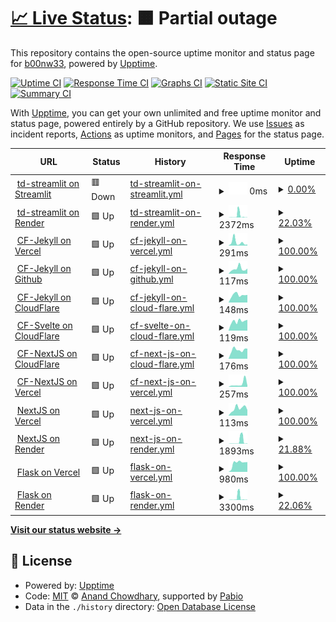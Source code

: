 # [📈 Live Status](https://demo.upptime.js.org): <!--live status--> **🟧 Partial outage**

This repository contains the open-source uptime monitor and status page for [b00nw33](https://demo.upptime.js.org), powered by [Upptime](https://github.com/upptime/upptime).

[![Uptime CI](https://github.com/b00nw33/upptime/workflows/Uptime%20CI/badge.svg)](https://github.com/b00nw33/upptime/actions?query=workflow%3A%22Uptime+CI%22)
[![Response Time CI](https://github.com/b00nw33/upptime/workflows/Response%20Time%20CI/badge.svg)](https://github.com/b00nw33/upptime/actions?query=workflow%3A%22Response+Time+CI%22)
[![Graphs CI](https://github.com/b00nw33/upptime/workflows/Graphs%20CI/badge.svg)](https://github.com/b00nw33/upptime/actions?query=workflow%3A%22Graphs+CI%22)
[![Static Site CI](https://github.com/b00nw33/upptime/workflows/Static%20Site%20CI/badge.svg)](https://github.com/b00nw33/upptime/actions?query=workflow%3A%22Static+Site+CI%22)
[![Summary CI](https://github.com/b00nw33/upptime/workflows/Summary%20CI/badge.svg)](https://github.com/b00nw33/upptime/actions?query=workflow%3A%22Summary+CI%22)

With [Upptime](https://upptime.js.org), you can get your own unlimited and free uptime monitor and status page, powered entirely by a GitHub repository. We use [Issues](https://github.com/b00nw33/upptime/issues) as incident reports, [Actions](https://github.com/b00nw33/upptime/actions) as uptime monitors, and [Pages](https://demo.upptime.js.org) for the status page.

<!--start: status pages-->
<!-- This summary is generated by Upptime (https://github.com/upptime/upptime) -->
<!-- Do not edit this manually, your changes will be overwritten -->
<!-- prettier-ignore -->
| URL | Status | History | Response Time | Uptime |
| --- | ------ | ------- | ------------- | ------ |
| <img alt="" src="https://icons.duckduckgo.com/ip3/td-str.streamlit.app.ico" height="13"> [td-streamlit on Streamlit](https://td-str.streamlit.app) | 🟥 Down | [td-streamlit-on-streamlit.yml](https://github.com/b00nw33/upptime/commits/HEAD/history/td-streamlit-on-streamlit.yml) | <details><summary><img alt="Response time graph" src="./graphs/td-streamlit-on-streamlit/response-time-week.png" height="20"> 0ms</summary><br><a href="https://demo.upptime.js.org/history/td-streamlit-on-streamlit"><img alt="Response time 380" src="https://img.shields.io/endpoint?url=https%3A%2F%2Fraw.githubusercontent.com%2Fb00nw33%2Fupptime%2FHEAD%2Fapi%2Ftd-streamlit-on-streamlit%2Fresponse-time.json"></a><br><a href="https://demo.upptime.js.org/history/td-streamlit-on-streamlit"><img alt="24-hour response time 0" src="https://img.shields.io/endpoint?url=https%3A%2F%2Fraw.githubusercontent.com%2Fb00nw33%2Fupptime%2FHEAD%2Fapi%2Ftd-streamlit-on-streamlit%2Fresponse-time-day.json"></a><br><a href="https://demo.upptime.js.org/history/td-streamlit-on-streamlit"><img alt="7-day response time 0" src="https://img.shields.io/endpoint?url=https%3A%2F%2Fraw.githubusercontent.com%2Fb00nw33%2Fupptime%2FHEAD%2Fapi%2Ftd-streamlit-on-streamlit%2Fresponse-time-week.json"></a><br><a href="https://demo.upptime.js.org/history/td-streamlit-on-streamlit"><img alt="30-day response time 380" src="https://img.shields.io/endpoint?url=https%3A%2F%2Fraw.githubusercontent.com%2Fb00nw33%2Fupptime%2FHEAD%2Fapi%2Ftd-streamlit-on-streamlit%2Fresponse-time-month.json"></a><br><a href="https://demo.upptime.js.org/history/td-streamlit-on-streamlit"><img alt="1-year response time 380" src="https://img.shields.io/endpoint?url=https%3A%2F%2Fraw.githubusercontent.com%2Fb00nw33%2Fupptime%2FHEAD%2Fapi%2Ftd-streamlit-on-streamlit%2Fresponse-time-year.json"></a></details> | <details><summary><a href="https://demo.upptime.js.org/history/td-streamlit-on-streamlit">0.00%</a></summary><a href="https://demo.upptime.js.org/history/td-streamlit-on-streamlit"><img alt="All-time uptime 0.03%" src="https://img.shields.io/endpoint?url=https%3A%2F%2Fraw.githubusercontent.com%2Fb00nw33%2Fupptime%2FHEAD%2Fapi%2Ftd-streamlit-on-streamlit%2Fuptime.json"></a><br><a href="https://demo.upptime.js.org/history/td-streamlit-on-streamlit"><img alt="24-hour uptime 0.00%" src="https://img.shields.io/endpoint?url=https%3A%2F%2Fraw.githubusercontent.com%2Fb00nw33%2Fupptime%2FHEAD%2Fapi%2Ftd-streamlit-on-streamlit%2Fuptime-day.json"></a><br><a href="https://demo.upptime.js.org/history/td-streamlit-on-streamlit"><img alt="7-day uptime 0.00%" src="https://img.shields.io/endpoint?url=https%3A%2F%2Fraw.githubusercontent.com%2Fb00nw33%2Fupptime%2FHEAD%2Fapi%2Ftd-streamlit-on-streamlit%2Fuptime-week.json"></a><br><a href="https://demo.upptime.js.org/history/td-streamlit-on-streamlit"><img alt="30-day uptime 0.03%" src="https://img.shields.io/endpoint?url=https%3A%2F%2Fraw.githubusercontent.com%2Fb00nw33%2Fupptime%2FHEAD%2Fapi%2Ftd-streamlit-on-streamlit%2Fuptime-month.json"></a><br><a href="https://demo.upptime.js.org/history/td-streamlit-on-streamlit"><img alt="1-year uptime 0.03%" src="https://img.shields.io/endpoint?url=https%3A%2F%2Fraw.githubusercontent.com%2Fb00nw33%2Fupptime%2FHEAD%2Fapi%2Ftd-streamlit-on-streamlit%2Fuptime-year.json"></a></details>
| <img alt="" src="https://icons.duckduckgo.com/ip3/td-streamlit.onrender.com.ico" height="13"> [td-streamlit on Render](https://td-streamlit.onrender.com) | 🟩 Up | [td-streamlit-on-render.yml](https://github.com/b00nw33/upptime/commits/HEAD/history/td-streamlit-on-render.yml) | <details><summary><img alt="Response time graph" src="./graphs/td-streamlit-on-render/response-time-week.png" height="20"> 2372ms</summary><br><a href="https://demo.upptime.js.org/history/td-streamlit-on-render"><img alt="Response time 3025" src="https://img.shields.io/endpoint?url=https%3A%2F%2Fraw.githubusercontent.com%2Fb00nw33%2Fupptime%2FHEAD%2Fapi%2Ftd-streamlit-on-render%2Fresponse-time.json"></a><br><a href="https://demo.upptime.js.org/history/td-streamlit-on-render"><img alt="24-hour response time 226" src="https://img.shields.io/endpoint?url=https%3A%2F%2Fraw.githubusercontent.com%2Fb00nw33%2Fupptime%2FHEAD%2Fapi%2Ftd-streamlit-on-render%2Fresponse-time-day.json"></a><br><a href="https://demo.upptime.js.org/history/td-streamlit-on-render"><img alt="7-day response time 2372" src="https://img.shields.io/endpoint?url=https%3A%2F%2Fraw.githubusercontent.com%2Fb00nw33%2Fupptime%2FHEAD%2Fapi%2Ftd-streamlit-on-render%2Fresponse-time-week.json"></a><br><a href="https://demo.upptime.js.org/history/td-streamlit-on-render"><img alt="30-day response time 3025" src="https://img.shields.io/endpoint?url=https%3A%2F%2Fraw.githubusercontent.com%2Fb00nw33%2Fupptime%2FHEAD%2Fapi%2Ftd-streamlit-on-render%2Fresponse-time-month.json"></a><br><a href="https://demo.upptime.js.org/history/td-streamlit-on-render"><img alt="1-year response time 3025" src="https://img.shields.io/endpoint?url=https%3A%2F%2Fraw.githubusercontent.com%2Fb00nw33%2Fupptime%2FHEAD%2Fapi%2Ftd-streamlit-on-render%2Fresponse-time-year.json"></a></details> | <details><summary><a href="https://demo.upptime.js.org/history/td-streamlit-on-render">22.03%</a></summary><a href="https://demo.upptime.js.org/history/td-streamlit-on-render"><img alt="All-time uptime 43.14%" src="https://img.shields.io/endpoint?url=https%3A%2F%2Fraw.githubusercontent.com%2Fb00nw33%2Fupptime%2FHEAD%2Fapi%2Ftd-streamlit-on-render%2Fuptime.json"></a><br><a href="https://demo.upptime.js.org/history/td-streamlit-on-render"><img alt="24-hour uptime 99.43%" src="https://img.shields.io/endpoint?url=https%3A%2F%2Fraw.githubusercontent.com%2Fb00nw33%2Fupptime%2FHEAD%2Fapi%2Ftd-streamlit-on-render%2Fuptime-day.json"></a><br><a href="https://demo.upptime.js.org/history/td-streamlit-on-render"><img alt="7-day uptime 22.03%" src="https://img.shields.io/endpoint?url=https%3A%2F%2Fraw.githubusercontent.com%2Fb00nw33%2Fupptime%2FHEAD%2Fapi%2Ftd-streamlit-on-render%2Fuptime-week.json"></a><br><a href="https://demo.upptime.js.org/history/td-streamlit-on-render"><img alt="30-day uptime 43.14%" src="https://img.shields.io/endpoint?url=https%3A%2F%2Fraw.githubusercontent.com%2Fb00nw33%2Fupptime%2FHEAD%2Fapi%2Ftd-streamlit-on-render%2Fuptime-month.json"></a><br><a href="https://demo.upptime.js.org/history/td-streamlit-on-render"><img alt="1-year uptime 43.14%" src="https://img.shields.io/endpoint?url=https%3A%2F%2Fraw.githubusercontent.com%2Fb00nw33%2Fupptime%2FHEAD%2Fapi%2Ftd-streamlit-on-render%2Fuptime-year.json"></a></details>
| <img alt="" src="https://icons.duckduckgo.com/ip3/cf-jekyll.vercel.app.ico" height="13"> [CF-Jekyll on Vercel](https://cf-jekyll.vercel.app) | 🟩 Up | [cf-jekyll-on-vercel.yml](https://github.com/b00nw33/upptime/commits/HEAD/history/cf-jekyll-on-vercel.yml) | <details><summary><img alt="Response time graph" src="./graphs/cf-jekyll-on-vercel/response-time-week.png" height="20"> 291ms</summary><br><a href="https://demo.upptime.js.org/history/cf-jekyll-on-vercel"><img alt="Response time 137" src="https://img.shields.io/endpoint?url=https%3A%2F%2Fraw.githubusercontent.com%2Fb00nw33%2Fupptime%2FHEAD%2Fapi%2Fcf-jekyll-on-vercel%2Fresponse-time.json"></a><br><a href="https://demo.upptime.js.org/history/cf-jekyll-on-vercel"><img alt="24-hour response time 95" src="https://img.shields.io/endpoint?url=https%3A%2F%2Fraw.githubusercontent.com%2Fb00nw33%2Fupptime%2FHEAD%2Fapi%2Fcf-jekyll-on-vercel%2Fresponse-time-day.json"></a><br><a href="https://demo.upptime.js.org/history/cf-jekyll-on-vercel"><img alt="7-day response time 291" src="https://img.shields.io/endpoint?url=https%3A%2F%2Fraw.githubusercontent.com%2Fb00nw33%2Fupptime%2FHEAD%2Fapi%2Fcf-jekyll-on-vercel%2Fresponse-time-week.json"></a><br><a href="https://demo.upptime.js.org/history/cf-jekyll-on-vercel"><img alt="30-day response time 138" src="https://img.shields.io/endpoint?url=https%3A%2F%2Fraw.githubusercontent.com%2Fb00nw33%2Fupptime%2FHEAD%2Fapi%2Fcf-jekyll-on-vercel%2Fresponse-time-month.json"></a><br><a href="https://demo.upptime.js.org/history/cf-jekyll-on-vercel"><img alt="1-year response time 137" src="https://img.shields.io/endpoint?url=https%3A%2F%2Fraw.githubusercontent.com%2Fb00nw33%2Fupptime%2FHEAD%2Fapi%2Fcf-jekyll-on-vercel%2Fresponse-time-year.json"></a></details> | <details><summary><a href="https://demo.upptime.js.org/history/cf-jekyll-on-vercel">100.00%</a></summary><a href="https://demo.upptime.js.org/history/cf-jekyll-on-vercel"><img alt="All-time uptime 100.00%" src="https://img.shields.io/endpoint?url=https%3A%2F%2Fraw.githubusercontent.com%2Fb00nw33%2Fupptime%2FHEAD%2Fapi%2Fcf-jekyll-on-vercel%2Fuptime.json"></a><br><a href="https://demo.upptime.js.org/history/cf-jekyll-on-vercel"><img alt="24-hour uptime 100.00%" src="https://img.shields.io/endpoint?url=https%3A%2F%2Fraw.githubusercontent.com%2Fb00nw33%2Fupptime%2FHEAD%2Fapi%2Fcf-jekyll-on-vercel%2Fuptime-day.json"></a><br><a href="https://demo.upptime.js.org/history/cf-jekyll-on-vercel"><img alt="7-day uptime 100.00%" src="https://img.shields.io/endpoint?url=https%3A%2F%2Fraw.githubusercontent.com%2Fb00nw33%2Fupptime%2FHEAD%2Fapi%2Fcf-jekyll-on-vercel%2Fuptime-week.json"></a><br><a href="https://demo.upptime.js.org/history/cf-jekyll-on-vercel"><img alt="30-day uptime 100.00%" src="https://img.shields.io/endpoint?url=https%3A%2F%2Fraw.githubusercontent.com%2Fb00nw33%2Fupptime%2FHEAD%2Fapi%2Fcf-jekyll-on-vercel%2Fuptime-month.json"></a><br><a href="https://demo.upptime.js.org/history/cf-jekyll-on-vercel"><img alt="1-year uptime 100.00%" src="https://img.shields.io/endpoint?url=https%3A%2F%2Fraw.githubusercontent.com%2Fb00nw33%2Fupptime%2FHEAD%2Fapi%2Fcf-jekyll-on-vercel%2Fuptime-year.json"></a></details>
| <img alt="" src="https://icons.duckduckgo.com/ip3/b00nw33.github.io.ico" height="13"> [CF-Jekyll on Github](https://b00nw33.github.io/cf-jekyll) | 🟩 Up | [cf-jekyll-on-github.yml](https://github.com/b00nw33/upptime/commits/HEAD/history/cf-jekyll-on-github.yml) | <details><summary><img alt="Response time graph" src="./graphs/cf-jekyll-on-github/response-time-week.png" height="20"> 117ms</summary><br><a href="https://demo.upptime.js.org/history/cf-jekyll-on-github"><img alt="Response time 130" src="https://img.shields.io/endpoint?url=https%3A%2F%2Fraw.githubusercontent.com%2Fb00nw33%2Fupptime%2FHEAD%2Fapi%2Fcf-jekyll-on-github%2Fresponse-time.json"></a><br><a href="https://demo.upptime.js.org/history/cf-jekyll-on-github"><img alt="24-hour response time 122" src="https://img.shields.io/endpoint?url=https%3A%2F%2Fraw.githubusercontent.com%2Fb00nw33%2Fupptime%2FHEAD%2Fapi%2Fcf-jekyll-on-github%2Fresponse-time-day.json"></a><br><a href="https://demo.upptime.js.org/history/cf-jekyll-on-github"><img alt="7-day response time 117" src="https://img.shields.io/endpoint?url=https%3A%2F%2Fraw.githubusercontent.com%2Fb00nw33%2Fupptime%2FHEAD%2Fapi%2Fcf-jekyll-on-github%2Fresponse-time-week.json"></a><br><a href="https://demo.upptime.js.org/history/cf-jekyll-on-github"><img alt="30-day response time 113" src="https://img.shields.io/endpoint?url=https%3A%2F%2Fraw.githubusercontent.com%2Fb00nw33%2Fupptime%2FHEAD%2Fapi%2Fcf-jekyll-on-github%2Fresponse-time-month.json"></a><br><a href="https://demo.upptime.js.org/history/cf-jekyll-on-github"><img alt="1-year response time 130" src="https://img.shields.io/endpoint?url=https%3A%2F%2Fraw.githubusercontent.com%2Fb00nw33%2Fupptime%2FHEAD%2Fapi%2Fcf-jekyll-on-github%2Fresponse-time-year.json"></a></details> | <details><summary><a href="https://demo.upptime.js.org/history/cf-jekyll-on-github">100.00%</a></summary><a href="https://demo.upptime.js.org/history/cf-jekyll-on-github"><img alt="All-time uptime 100.00%" src="https://img.shields.io/endpoint?url=https%3A%2F%2Fraw.githubusercontent.com%2Fb00nw33%2Fupptime%2FHEAD%2Fapi%2Fcf-jekyll-on-github%2Fuptime.json"></a><br><a href="https://demo.upptime.js.org/history/cf-jekyll-on-github"><img alt="24-hour uptime 100.00%" src="https://img.shields.io/endpoint?url=https%3A%2F%2Fraw.githubusercontent.com%2Fb00nw33%2Fupptime%2FHEAD%2Fapi%2Fcf-jekyll-on-github%2Fuptime-day.json"></a><br><a href="https://demo.upptime.js.org/history/cf-jekyll-on-github"><img alt="7-day uptime 100.00%" src="https://img.shields.io/endpoint?url=https%3A%2F%2Fraw.githubusercontent.com%2Fb00nw33%2Fupptime%2FHEAD%2Fapi%2Fcf-jekyll-on-github%2Fuptime-week.json"></a><br><a href="https://demo.upptime.js.org/history/cf-jekyll-on-github"><img alt="30-day uptime 100.00%" src="https://img.shields.io/endpoint?url=https%3A%2F%2Fraw.githubusercontent.com%2Fb00nw33%2Fupptime%2FHEAD%2Fapi%2Fcf-jekyll-on-github%2Fuptime-month.json"></a><br><a href="https://demo.upptime.js.org/history/cf-jekyll-on-github"><img alt="1-year uptime 100.00%" src="https://img.shields.io/endpoint?url=https%3A%2F%2Fraw.githubusercontent.com%2Fb00nw33%2Fupptime%2FHEAD%2Fapi%2Fcf-jekyll-on-github%2Fuptime-year.json"></a></details>
| <img alt="" src="https://icons.duckduckgo.com/ip3/cf-jekyll.pages.dev.ico" height="13"> [CF-Jekyll on CloudFlare](https://cf-jekyll.pages.dev) | 🟩 Up | [cf-jekyll-on-cloud-flare.yml](https://github.com/b00nw33/upptime/commits/HEAD/history/cf-jekyll-on-cloud-flare.yml) | <details><summary><img alt="Response time graph" src="./graphs/cf-jekyll-on-cloud-flare/response-time-week.png" height="20"> 148ms</summary><br><a href="https://demo.upptime.js.org/history/cf-jekyll-on-cloud-flare"><img alt="Response time 126" src="https://img.shields.io/endpoint?url=https%3A%2F%2Fraw.githubusercontent.com%2Fb00nw33%2Fupptime%2FHEAD%2Fapi%2Fcf-jekyll-on-cloud-flare%2Fresponse-time.json"></a><br><a href="https://demo.upptime.js.org/history/cf-jekyll-on-cloud-flare"><img alt="24-hour response time 149" src="https://img.shields.io/endpoint?url=https%3A%2F%2Fraw.githubusercontent.com%2Fb00nw33%2Fupptime%2FHEAD%2Fapi%2Fcf-jekyll-on-cloud-flare%2Fresponse-time-day.json"></a><br><a href="https://demo.upptime.js.org/history/cf-jekyll-on-cloud-flare"><img alt="7-day response time 148" src="https://img.shields.io/endpoint?url=https%3A%2F%2Fraw.githubusercontent.com%2Fb00nw33%2Fupptime%2FHEAD%2Fapi%2Fcf-jekyll-on-cloud-flare%2Fresponse-time-week.json"></a><br><a href="https://demo.upptime.js.org/history/cf-jekyll-on-cloud-flare"><img alt="30-day response time 121" src="https://img.shields.io/endpoint?url=https%3A%2F%2Fraw.githubusercontent.com%2Fb00nw33%2Fupptime%2FHEAD%2Fapi%2Fcf-jekyll-on-cloud-flare%2Fresponse-time-month.json"></a><br><a href="https://demo.upptime.js.org/history/cf-jekyll-on-cloud-flare"><img alt="1-year response time 126" src="https://img.shields.io/endpoint?url=https%3A%2F%2Fraw.githubusercontent.com%2Fb00nw33%2Fupptime%2FHEAD%2Fapi%2Fcf-jekyll-on-cloud-flare%2Fresponse-time-year.json"></a></details> | <details><summary><a href="https://demo.upptime.js.org/history/cf-jekyll-on-cloud-flare">100.00%</a></summary><a href="https://demo.upptime.js.org/history/cf-jekyll-on-cloud-flare"><img alt="All-time uptime 100.00%" src="https://img.shields.io/endpoint?url=https%3A%2F%2Fraw.githubusercontent.com%2Fb00nw33%2Fupptime%2FHEAD%2Fapi%2Fcf-jekyll-on-cloud-flare%2Fuptime.json"></a><br><a href="https://demo.upptime.js.org/history/cf-jekyll-on-cloud-flare"><img alt="24-hour uptime 100.00%" src="https://img.shields.io/endpoint?url=https%3A%2F%2Fraw.githubusercontent.com%2Fb00nw33%2Fupptime%2FHEAD%2Fapi%2Fcf-jekyll-on-cloud-flare%2Fuptime-day.json"></a><br><a href="https://demo.upptime.js.org/history/cf-jekyll-on-cloud-flare"><img alt="7-day uptime 100.00%" src="https://img.shields.io/endpoint?url=https%3A%2F%2Fraw.githubusercontent.com%2Fb00nw33%2Fupptime%2FHEAD%2Fapi%2Fcf-jekyll-on-cloud-flare%2Fuptime-week.json"></a><br><a href="https://demo.upptime.js.org/history/cf-jekyll-on-cloud-flare"><img alt="30-day uptime 100.00%" src="https://img.shields.io/endpoint?url=https%3A%2F%2Fraw.githubusercontent.com%2Fb00nw33%2Fupptime%2FHEAD%2Fapi%2Fcf-jekyll-on-cloud-flare%2Fuptime-month.json"></a><br><a href="https://demo.upptime.js.org/history/cf-jekyll-on-cloud-flare"><img alt="1-year uptime 100.00%" src="https://img.shields.io/endpoint?url=https%3A%2F%2Fraw.githubusercontent.com%2Fb00nw33%2Fupptime%2FHEAD%2Fapi%2Fcf-jekyll-on-cloud-flare%2Fuptime-year.json"></a></details>
| <img alt="" src="https://icons.duckduckgo.com/ip3/cf-svelte-b98.pages.dev.ico" height="13"> [CF-Svelte on CloudFlare](https://cf-svelte-b98.pages.dev) | 🟩 Up | [cf-svelte-on-cloud-flare.yml](https://github.com/b00nw33/upptime/commits/HEAD/history/cf-svelte-on-cloud-flare.yml) | <details><summary><img alt="Response time graph" src="./graphs/cf-svelte-on-cloud-flare/response-time-week.png" height="20"> 119ms</summary><br><a href="https://demo.upptime.js.org/history/cf-svelte-on-cloud-flare"><img alt="Response time 111" src="https://img.shields.io/endpoint?url=https%3A%2F%2Fraw.githubusercontent.com%2Fb00nw33%2Fupptime%2FHEAD%2Fapi%2Fcf-svelte-on-cloud-flare%2Fresponse-time.json"></a><br><a href="https://demo.upptime.js.org/history/cf-svelte-on-cloud-flare"><img alt="24-hour response time 136" src="https://img.shields.io/endpoint?url=https%3A%2F%2Fraw.githubusercontent.com%2Fb00nw33%2Fupptime%2FHEAD%2Fapi%2Fcf-svelte-on-cloud-flare%2Fresponse-time-day.json"></a><br><a href="https://demo.upptime.js.org/history/cf-svelte-on-cloud-flare"><img alt="7-day response time 119" src="https://img.shields.io/endpoint?url=https%3A%2F%2Fraw.githubusercontent.com%2Fb00nw33%2Fupptime%2FHEAD%2Fapi%2Fcf-svelte-on-cloud-flare%2Fresponse-time-week.json"></a><br><a href="https://demo.upptime.js.org/history/cf-svelte-on-cloud-flare"><img alt="30-day response time 114" src="https://img.shields.io/endpoint?url=https%3A%2F%2Fraw.githubusercontent.com%2Fb00nw33%2Fupptime%2FHEAD%2Fapi%2Fcf-svelte-on-cloud-flare%2Fresponse-time-month.json"></a><br><a href="https://demo.upptime.js.org/history/cf-svelte-on-cloud-flare"><img alt="1-year response time 111" src="https://img.shields.io/endpoint?url=https%3A%2F%2Fraw.githubusercontent.com%2Fb00nw33%2Fupptime%2FHEAD%2Fapi%2Fcf-svelte-on-cloud-flare%2Fresponse-time-year.json"></a></details> | <details><summary><a href="https://demo.upptime.js.org/history/cf-svelte-on-cloud-flare">100.00%</a></summary><a href="https://demo.upptime.js.org/history/cf-svelte-on-cloud-flare"><img alt="All-time uptime 100.00%" src="https://img.shields.io/endpoint?url=https%3A%2F%2Fraw.githubusercontent.com%2Fb00nw33%2Fupptime%2FHEAD%2Fapi%2Fcf-svelte-on-cloud-flare%2Fuptime.json"></a><br><a href="https://demo.upptime.js.org/history/cf-svelte-on-cloud-flare"><img alt="24-hour uptime 100.00%" src="https://img.shields.io/endpoint?url=https%3A%2F%2Fraw.githubusercontent.com%2Fb00nw33%2Fupptime%2FHEAD%2Fapi%2Fcf-svelte-on-cloud-flare%2Fuptime-day.json"></a><br><a href="https://demo.upptime.js.org/history/cf-svelte-on-cloud-flare"><img alt="7-day uptime 100.00%" src="https://img.shields.io/endpoint?url=https%3A%2F%2Fraw.githubusercontent.com%2Fb00nw33%2Fupptime%2FHEAD%2Fapi%2Fcf-svelte-on-cloud-flare%2Fuptime-week.json"></a><br><a href="https://demo.upptime.js.org/history/cf-svelte-on-cloud-flare"><img alt="30-day uptime 100.00%" src="https://img.shields.io/endpoint?url=https%3A%2F%2Fraw.githubusercontent.com%2Fb00nw33%2Fupptime%2FHEAD%2Fapi%2Fcf-svelte-on-cloud-flare%2Fuptime-month.json"></a><br><a href="https://demo.upptime.js.org/history/cf-svelte-on-cloud-flare"><img alt="1-year uptime 100.00%" src="https://img.shields.io/endpoint?url=https%3A%2F%2Fraw.githubusercontent.com%2Fb00nw33%2Fupptime%2FHEAD%2Fapi%2Fcf-svelte-on-cloud-flare%2Fuptime-year.json"></a></details>
| <img alt="" src="https://icons.duckduckgo.com/ip3/cf-nextjs-014.pages.dev.ico" height="13"> [CF-NextJS on CloudFlare](https://cf-nextjs-014.pages.dev) | 🟩 Up | [cf-next-js-on-cloud-flare.yml](https://github.com/b00nw33/upptime/commits/HEAD/history/cf-next-js-on-cloud-flare.yml) | <details><summary><img alt="Response time graph" src="./graphs/cf-next-js-on-cloud-flare/response-time-week.png" height="20"> 176ms</summary><br><a href="https://demo.upptime.js.org/history/cf-next-js-on-cloud-flare"><img alt="Response time 173" src="https://img.shields.io/endpoint?url=https%3A%2F%2Fraw.githubusercontent.com%2Fb00nw33%2Fupptime%2FHEAD%2Fapi%2Fcf-next-js-on-cloud-flare%2Fresponse-time.json"></a><br><a href="https://demo.upptime.js.org/history/cf-next-js-on-cloud-flare"><img alt="24-hour response time 200" src="https://img.shields.io/endpoint?url=https%3A%2F%2Fraw.githubusercontent.com%2Fb00nw33%2Fupptime%2FHEAD%2Fapi%2Fcf-next-js-on-cloud-flare%2Fresponse-time-day.json"></a><br><a href="https://demo.upptime.js.org/history/cf-next-js-on-cloud-flare"><img alt="7-day response time 176" src="https://img.shields.io/endpoint?url=https%3A%2F%2Fraw.githubusercontent.com%2Fb00nw33%2Fupptime%2FHEAD%2Fapi%2Fcf-next-js-on-cloud-flare%2Fresponse-time-week.json"></a><br><a href="https://demo.upptime.js.org/history/cf-next-js-on-cloud-flare"><img alt="30-day response time 174" src="https://img.shields.io/endpoint?url=https%3A%2F%2Fraw.githubusercontent.com%2Fb00nw33%2Fupptime%2FHEAD%2Fapi%2Fcf-next-js-on-cloud-flare%2Fresponse-time-month.json"></a><br><a href="https://demo.upptime.js.org/history/cf-next-js-on-cloud-flare"><img alt="1-year response time 173" src="https://img.shields.io/endpoint?url=https%3A%2F%2Fraw.githubusercontent.com%2Fb00nw33%2Fupptime%2FHEAD%2Fapi%2Fcf-next-js-on-cloud-flare%2Fresponse-time-year.json"></a></details> | <details><summary><a href="https://demo.upptime.js.org/history/cf-next-js-on-cloud-flare">100.00%</a></summary><a href="https://demo.upptime.js.org/history/cf-next-js-on-cloud-flare"><img alt="All-time uptime 100.00%" src="https://img.shields.io/endpoint?url=https%3A%2F%2Fraw.githubusercontent.com%2Fb00nw33%2Fupptime%2FHEAD%2Fapi%2Fcf-next-js-on-cloud-flare%2Fuptime.json"></a><br><a href="https://demo.upptime.js.org/history/cf-next-js-on-cloud-flare"><img alt="24-hour uptime 100.00%" src="https://img.shields.io/endpoint?url=https%3A%2F%2Fraw.githubusercontent.com%2Fb00nw33%2Fupptime%2FHEAD%2Fapi%2Fcf-next-js-on-cloud-flare%2Fuptime-day.json"></a><br><a href="https://demo.upptime.js.org/history/cf-next-js-on-cloud-flare"><img alt="7-day uptime 100.00%" src="https://img.shields.io/endpoint?url=https%3A%2F%2Fraw.githubusercontent.com%2Fb00nw33%2Fupptime%2FHEAD%2Fapi%2Fcf-next-js-on-cloud-flare%2Fuptime-week.json"></a><br><a href="https://demo.upptime.js.org/history/cf-next-js-on-cloud-flare"><img alt="30-day uptime 100.00%" src="https://img.shields.io/endpoint?url=https%3A%2F%2Fraw.githubusercontent.com%2Fb00nw33%2Fupptime%2FHEAD%2Fapi%2Fcf-next-js-on-cloud-flare%2Fuptime-month.json"></a><br><a href="https://demo.upptime.js.org/history/cf-next-js-on-cloud-flare"><img alt="1-year uptime 100.00%" src="https://img.shields.io/endpoint?url=https%3A%2F%2Fraw.githubusercontent.com%2Fb00nw33%2Fupptime%2FHEAD%2Fapi%2Fcf-next-js-on-cloud-flare%2Fuptime-year.json"></a></details>
| <img alt="" src="https://icons.duckduckgo.com/ip3/cf-nextjs.vercel.app.ico" height="13"> [CF-NextJS on Vercel](https://cf-nextjs.vercel.app) | 🟩 Up | [cf-next-js-on-vercel.yml](https://github.com/b00nw33/upptime/commits/HEAD/history/cf-next-js-on-vercel.yml) | <details><summary><img alt="Response time graph" src="./graphs/cf-next-js-on-vercel/response-time-week.png" height="20"> 257ms</summary><br><a href="https://demo.upptime.js.org/history/cf-next-js-on-vercel"><img alt="Response time 140" src="https://img.shields.io/endpoint?url=https%3A%2F%2Fraw.githubusercontent.com%2Fb00nw33%2Fupptime%2FHEAD%2Fapi%2Fcf-next-js-on-vercel%2Fresponse-time.json"></a><br><a href="https://demo.upptime.js.org/history/cf-next-js-on-vercel"><img alt="24-hour response time 105" src="https://img.shields.io/endpoint?url=https%3A%2F%2Fraw.githubusercontent.com%2Fb00nw33%2Fupptime%2FHEAD%2Fapi%2Fcf-next-js-on-vercel%2Fresponse-time-day.json"></a><br><a href="https://demo.upptime.js.org/history/cf-next-js-on-vercel"><img alt="7-day response time 257" src="https://img.shields.io/endpoint?url=https%3A%2F%2Fraw.githubusercontent.com%2Fb00nw33%2Fupptime%2FHEAD%2Fapi%2Fcf-next-js-on-vercel%2Fresponse-time-week.json"></a><br><a href="https://demo.upptime.js.org/history/cf-next-js-on-vercel"><img alt="30-day response time 135" src="https://img.shields.io/endpoint?url=https%3A%2F%2Fraw.githubusercontent.com%2Fb00nw33%2Fupptime%2FHEAD%2Fapi%2Fcf-next-js-on-vercel%2Fresponse-time-month.json"></a><br><a href="https://demo.upptime.js.org/history/cf-next-js-on-vercel"><img alt="1-year response time 140" src="https://img.shields.io/endpoint?url=https%3A%2F%2Fraw.githubusercontent.com%2Fb00nw33%2Fupptime%2FHEAD%2Fapi%2Fcf-next-js-on-vercel%2Fresponse-time-year.json"></a></details> | <details><summary><a href="https://demo.upptime.js.org/history/cf-next-js-on-vercel">100.00%</a></summary><a href="https://demo.upptime.js.org/history/cf-next-js-on-vercel"><img alt="All-time uptime 100.00%" src="https://img.shields.io/endpoint?url=https%3A%2F%2Fraw.githubusercontent.com%2Fb00nw33%2Fupptime%2FHEAD%2Fapi%2Fcf-next-js-on-vercel%2Fuptime.json"></a><br><a href="https://demo.upptime.js.org/history/cf-next-js-on-vercel"><img alt="24-hour uptime 100.00%" src="https://img.shields.io/endpoint?url=https%3A%2F%2Fraw.githubusercontent.com%2Fb00nw33%2Fupptime%2FHEAD%2Fapi%2Fcf-next-js-on-vercel%2Fuptime-day.json"></a><br><a href="https://demo.upptime.js.org/history/cf-next-js-on-vercel"><img alt="7-day uptime 100.00%" src="https://img.shields.io/endpoint?url=https%3A%2F%2Fraw.githubusercontent.com%2Fb00nw33%2Fupptime%2FHEAD%2Fapi%2Fcf-next-js-on-vercel%2Fuptime-week.json"></a><br><a href="https://demo.upptime.js.org/history/cf-next-js-on-vercel"><img alt="30-day uptime 100.00%" src="https://img.shields.io/endpoint?url=https%3A%2F%2Fraw.githubusercontent.com%2Fb00nw33%2Fupptime%2FHEAD%2Fapi%2Fcf-next-js-on-vercel%2Fuptime-month.json"></a><br><a href="https://demo.upptime.js.org/history/cf-next-js-on-vercel"><img alt="1-year uptime 100.00%" src="https://img.shields.io/endpoint?url=https%3A%2F%2Fraw.githubusercontent.com%2Fb00nw33%2Fupptime%2FHEAD%2Fapi%2Fcf-next-js-on-vercel%2Fuptime-year.json"></a></details>
| <img alt="" src="https://icons.duckduckgo.com/ip3/td-nextjs.vercel.app.ico" height="13"> [NextJS on Vercel](https://td-nextjs.vercel.app) | 🟩 Up | [next-js-on-vercel.yml](https://github.com/b00nw33/upptime/commits/HEAD/history/next-js-on-vercel.yml) | <details><summary><img alt="Response time graph" src="./graphs/next-js-on-vercel/response-time-week.png" height="20"> 113ms</summary><br><a href="https://demo.upptime.js.org/history/next-js-on-vercel"><img alt="Response time 98" src="https://img.shields.io/endpoint?url=https%3A%2F%2Fraw.githubusercontent.com%2Fb00nw33%2Fupptime%2FHEAD%2Fapi%2Fnext-js-on-vercel%2Fresponse-time.json"></a><br><a href="https://demo.upptime.js.org/history/next-js-on-vercel"><img alt="24-hour response time 87" src="https://img.shields.io/endpoint?url=https%3A%2F%2Fraw.githubusercontent.com%2Fb00nw33%2Fupptime%2FHEAD%2Fapi%2Fnext-js-on-vercel%2Fresponse-time-day.json"></a><br><a href="https://demo.upptime.js.org/history/next-js-on-vercel"><img alt="7-day response time 113" src="https://img.shields.io/endpoint?url=https%3A%2F%2Fraw.githubusercontent.com%2Fb00nw33%2Fupptime%2FHEAD%2Fapi%2Fnext-js-on-vercel%2Fresponse-time-week.json"></a><br><a href="https://demo.upptime.js.org/history/next-js-on-vercel"><img alt="30-day response time 89" src="https://img.shields.io/endpoint?url=https%3A%2F%2Fraw.githubusercontent.com%2Fb00nw33%2Fupptime%2FHEAD%2Fapi%2Fnext-js-on-vercel%2Fresponse-time-month.json"></a><br><a href="https://demo.upptime.js.org/history/next-js-on-vercel"><img alt="1-year response time 98" src="https://img.shields.io/endpoint?url=https%3A%2F%2Fraw.githubusercontent.com%2Fb00nw33%2Fupptime%2FHEAD%2Fapi%2Fnext-js-on-vercel%2Fresponse-time-year.json"></a></details> | <details><summary><a href="https://demo.upptime.js.org/history/next-js-on-vercel">100.00%</a></summary><a href="https://demo.upptime.js.org/history/next-js-on-vercel"><img alt="All-time uptime 100.00%" src="https://img.shields.io/endpoint?url=https%3A%2F%2Fraw.githubusercontent.com%2Fb00nw33%2Fupptime%2FHEAD%2Fapi%2Fnext-js-on-vercel%2Fuptime.json"></a><br><a href="https://demo.upptime.js.org/history/next-js-on-vercel"><img alt="24-hour uptime 100.00%" src="https://img.shields.io/endpoint?url=https%3A%2F%2Fraw.githubusercontent.com%2Fb00nw33%2Fupptime%2FHEAD%2Fapi%2Fnext-js-on-vercel%2Fuptime-day.json"></a><br><a href="https://demo.upptime.js.org/history/next-js-on-vercel"><img alt="7-day uptime 100.00%" src="https://img.shields.io/endpoint?url=https%3A%2F%2Fraw.githubusercontent.com%2Fb00nw33%2Fupptime%2FHEAD%2Fapi%2Fnext-js-on-vercel%2Fuptime-week.json"></a><br><a href="https://demo.upptime.js.org/history/next-js-on-vercel"><img alt="30-day uptime 100.00%" src="https://img.shields.io/endpoint?url=https%3A%2F%2Fraw.githubusercontent.com%2Fb00nw33%2Fupptime%2FHEAD%2Fapi%2Fnext-js-on-vercel%2Fuptime-month.json"></a><br><a href="https://demo.upptime.js.org/history/next-js-on-vercel"><img alt="1-year uptime 100.00%" src="https://img.shields.io/endpoint?url=https%3A%2F%2Fraw.githubusercontent.com%2Fb00nw33%2Fupptime%2FHEAD%2Fapi%2Fnext-js-on-vercel%2Fuptime-year.json"></a></details>
| <img alt="" src="https://icons.duckduckgo.com/ip3/td-nextjs.onrender.com.ico" height="13"> [NextJS on Render](https://td-nextjs.onrender.com) | 🟩 Up | [next-js-on-render.yml](https://github.com/b00nw33/upptime/commits/HEAD/history/next-js-on-render.yml) | <details><summary><img alt="Response time graph" src="./graphs/next-js-on-render/response-time-week.png" height="20"> 1893ms</summary><br><a href="https://demo.upptime.js.org/history/next-js-on-render"><img alt="Response time 2069" src="https://img.shields.io/endpoint?url=https%3A%2F%2Fraw.githubusercontent.com%2Fb00nw33%2Fupptime%2FHEAD%2Fapi%2Fnext-js-on-render%2Fresponse-time.json"></a><br><a href="https://demo.upptime.js.org/history/next-js-on-render"><img alt="24-hour response time 351" src="https://img.shields.io/endpoint?url=https%3A%2F%2Fraw.githubusercontent.com%2Fb00nw33%2Fupptime%2FHEAD%2Fapi%2Fnext-js-on-render%2Fresponse-time-day.json"></a><br><a href="https://demo.upptime.js.org/history/next-js-on-render"><img alt="7-day response time 1893" src="https://img.shields.io/endpoint?url=https%3A%2F%2Fraw.githubusercontent.com%2Fb00nw33%2Fupptime%2FHEAD%2Fapi%2Fnext-js-on-render%2Fresponse-time-week.json"></a><br><a href="https://demo.upptime.js.org/history/next-js-on-render"><img alt="30-day response time 1528" src="https://img.shields.io/endpoint?url=https%3A%2F%2Fraw.githubusercontent.com%2Fb00nw33%2Fupptime%2FHEAD%2Fapi%2Fnext-js-on-render%2Fresponse-time-month.json"></a><br><a href="https://demo.upptime.js.org/history/next-js-on-render"><img alt="1-year response time 2069" src="https://img.shields.io/endpoint?url=https%3A%2F%2Fraw.githubusercontent.com%2Fb00nw33%2Fupptime%2FHEAD%2Fapi%2Fnext-js-on-render%2Fresponse-time-year.json"></a></details> | <details><summary><a href="https://demo.upptime.js.org/history/next-js-on-render">21.88%</a></summary><a href="https://demo.upptime.js.org/history/next-js-on-render"><img alt="All-time uptime 54.99%" src="https://img.shields.io/endpoint?url=https%3A%2F%2Fraw.githubusercontent.com%2Fb00nw33%2Fupptime%2FHEAD%2Fapi%2Fnext-js-on-render%2Fuptime.json"></a><br><a href="https://demo.upptime.js.org/history/next-js-on-render"><img alt="24-hour uptime 97.59%" src="https://img.shields.io/endpoint?url=https%3A%2F%2Fraw.githubusercontent.com%2Fb00nw33%2Fupptime%2FHEAD%2Fapi%2Fnext-js-on-render%2Fuptime-day.json"></a><br><a href="https://demo.upptime.js.org/history/next-js-on-render"><img alt="7-day uptime 21.88%" src="https://img.shields.io/endpoint?url=https%3A%2F%2Fraw.githubusercontent.com%2Fb00nw33%2Fupptime%2FHEAD%2Fapi%2Fnext-js-on-render%2Fuptime-week.json"></a><br><a href="https://demo.upptime.js.org/history/next-js-on-render"><img alt="30-day uptime 45.75%" src="https://img.shields.io/endpoint?url=https%3A%2F%2Fraw.githubusercontent.com%2Fb00nw33%2Fupptime%2FHEAD%2Fapi%2Fnext-js-on-render%2Fuptime-month.json"></a><br><a href="https://demo.upptime.js.org/history/next-js-on-render"><img alt="1-year uptime 54.99%" src="https://img.shields.io/endpoint?url=https%3A%2F%2Fraw.githubusercontent.com%2Fb00nw33%2Fupptime%2FHEAD%2Fapi%2Fnext-js-on-render%2Fuptime-year.json"></a></details>
| <img alt="" src="https://icons.duckduckgo.com/ip3/td-flask.vercel.app.ico" height="13"> [Flask on Vercel](https://td-flask.vercel.app) | 🟩 Up | [flask-on-vercel.yml](https://github.com/b00nw33/upptime/commits/HEAD/history/flask-on-vercel.yml) | <details><summary><img alt="Response time graph" src="./graphs/flask-on-vercel/response-time-week.png" height="20"> 980ms</summary><br><a href="https://demo.upptime.js.org/history/flask-on-vercel"><img alt="Response time 1018" src="https://img.shields.io/endpoint?url=https%3A%2F%2Fraw.githubusercontent.com%2Fb00nw33%2Fupptime%2FHEAD%2Fapi%2Fflask-on-vercel%2Fresponse-time.json"></a><br><a href="https://demo.upptime.js.org/history/flask-on-vercel"><img alt="24-hour response time 1078" src="https://img.shields.io/endpoint?url=https%3A%2F%2Fraw.githubusercontent.com%2Fb00nw33%2Fupptime%2FHEAD%2Fapi%2Fflask-on-vercel%2Fresponse-time-day.json"></a><br><a href="https://demo.upptime.js.org/history/flask-on-vercel"><img alt="7-day response time 980" src="https://img.shields.io/endpoint?url=https%3A%2F%2Fraw.githubusercontent.com%2Fb00nw33%2Fupptime%2FHEAD%2Fapi%2Fflask-on-vercel%2Fresponse-time-week.json"></a><br><a href="https://demo.upptime.js.org/history/flask-on-vercel"><img alt="30-day response time 1046" src="https://img.shields.io/endpoint?url=https%3A%2F%2Fraw.githubusercontent.com%2Fb00nw33%2Fupptime%2FHEAD%2Fapi%2Fflask-on-vercel%2Fresponse-time-month.json"></a><br><a href="https://demo.upptime.js.org/history/flask-on-vercel"><img alt="1-year response time 1018" src="https://img.shields.io/endpoint?url=https%3A%2F%2Fraw.githubusercontent.com%2Fb00nw33%2Fupptime%2FHEAD%2Fapi%2Fflask-on-vercel%2Fresponse-time-year.json"></a></details> | <details><summary><a href="https://demo.upptime.js.org/history/flask-on-vercel">100.00%</a></summary><a href="https://demo.upptime.js.org/history/flask-on-vercel"><img alt="All-time uptime 100.00%" src="https://img.shields.io/endpoint?url=https%3A%2F%2Fraw.githubusercontent.com%2Fb00nw33%2Fupptime%2FHEAD%2Fapi%2Fflask-on-vercel%2Fuptime.json"></a><br><a href="https://demo.upptime.js.org/history/flask-on-vercel"><img alt="24-hour uptime 100.00%" src="https://img.shields.io/endpoint?url=https%3A%2F%2Fraw.githubusercontent.com%2Fb00nw33%2Fupptime%2FHEAD%2Fapi%2Fflask-on-vercel%2Fuptime-day.json"></a><br><a href="https://demo.upptime.js.org/history/flask-on-vercel"><img alt="7-day uptime 100.00%" src="https://img.shields.io/endpoint?url=https%3A%2F%2Fraw.githubusercontent.com%2Fb00nw33%2Fupptime%2FHEAD%2Fapi%2Fflask-on-vercel%2Fuptime-week.json"></a><br><a href="https://demo.upptime.js.org/history/flask-on-vercel"><img alt="30-day uptime 100.00%" src="https://img.shields.io/endpoint?url=https%3A%2F%2Fraw.githubusercontent.com%2Fb00nw33%2Fupptime%2FHEAD%2Fapi%2Fflask-on-vercel%2Fuptime-month.json"></a><br><a href="https://demo.upptime.js.org/history/flask-on-vercel"><img alt="1-year uptime 100.00%" src="https://img.shields.io/endpoint?url=https%3A%2F%2Fraw.githubusercontent.com%2Fb00nw33%2Fupptime%2FHEAD%2Fapi%2Fflask-on-vercel%2Fuptime-year.json"></a></details>
| <img alt="" src="https://icons.duckduckgo.com/ip3/td-flask.onrender.com.ico" height="13"> [Flask on Render](https://td-flask.onrender.com) | 🟩 Up | [flask-on-render.yml](https://github.com/b00nw33/upptime/commits/HEAD/history/flask-on-render.yml) | <details><summary><img alt="Response time graph" src="./graphs/flask-on-render/response-time-week.png" height="20"> 3300ms</summary><br><a href="https://demo.upptime.js.org/history/flask-on-render"><img alt="Response time 3630" src="https://img.shields.io/endpoint?url=https%3A%2F%2Fraw.githubusercontent.com%2Fb00nw33%2Fupptime%2FHEAD%2Fapi%2Fflask-on-render%2Fresponse-time.json"></a><br><a href="https://demo.upptime.js.org/history/flask-on-render"><img alt="24-hour response time 5940" src="https://img.shields.io/endpoint?url=https%3A%2F%2Fraw.githubusercontent.com%2Fb00nw33%2Fupptime%2FHEAD%2Fapi%2Fflask-on-render%2Fresponse-time-day.json"></a><br><a href="https://demo.upptime.js.org/history/flask-on-render"><img alt="7-day response time 3300" src="https://img.shields.io/endpoint?url=https%3A%2F%2Fraw.githubusercontent.com%2Fb00nw33%2Fupptime%2FHEAD%2Fapi%2Fflask-on-render%2Fresponse-time-week.json"></a><br><a href="https://demo.upptime.js.org/history/flask-on-render"><img alt="30-day response time 3736" src="https://img.shields.io/endpoint?url=https%3A%2F%2Fraw.githubusercontent.com%2Fb00nw33%2Fupptime%2FHEAD%2Fapi%2Fflask-on-render%2Fresponse-time-month.json"></a><br><a href="https://demo.upptime.js.org/history/flask-on-render"><img alt="1-year response time 3630" src="https://img.shields.io/endpoint?url=https%3A%2F%2Fraw.githubusercontent.com%2Fb00nw33%2Fupptime%2FHEAD%2Fapi%2Fflask-on-render%2Fresponse-time-year.json"></a></details> | <details><summary><a href="https://demo.upptime.js.org/history/flask-on-render">22.06%</a></summary><a href="https://demo.upptime.js.org/history/flask-on-render"><img alt="All-time uptime 55.30%" src="https://img.shields.io/endpoint?url=https%3A%2F%2Fraw.githubusercontent.com%2Fb00nw33%2Fupptime%2FHEAD%2Fapi%2Fflask-on-render%2Fuptime.json"></a><br><a href="https://demo.upptime.js.org/history/flask-on-render"><img alt="24-hour uptime 98.95%" src="https://img.shields.io/endpoint?url=https%3A%2F%2Fraw.githubusercontent.com%2Fb00nw33%2Fupptime%2FHEAD%2Fapi%2Fflask-on-render%2Fuptime-day.json"></a><br><a href="https://demo.upptime.js.org/history/flask-on-render"><img alt="7-day uptime 22.06%" src="https://img.shields.io/endpoint?url=https%3A%2F%2Fraw.githubusercontent.com%2Fb00nw33%2Fupptime%2FHEAD%2Fapi%2Fflask-on-render%2Fuptime-week.json"></a><br><a href="https://demo.upptime.js.org/history/flask-on-render"><img alt="30-day uptime 45.82%" src="https://img.shields.io/endpoint?url=https%3A%2F%2Fraw.githubusercontent.com%2Fb00nw33%2Fupptime%2FHEAD%2Fapi%2Fflask-on-render%2Fuptime-month.json"></a><br><a href="https://demo.upptime.js.org/history/flask-on-render"><img alt="1-year uptime 55.30%" src="https://img.shields.io/endpoint?url=https%3A%2F%2Fraw.githubusercontent.com%2Fb00nw33%2Fupptime%2FHEAD%2Fapi%2Fflask-on-render%2Fuptime-year.json"></a></details>

<!--end: status pages-->

[**Visit our status website →**](https://demo.upptime.js.org)

## 📄 License

- Powered by: [Upptime](https://github.com/upptime/upptime)
- Code: [MIT](./LICENSE) © [Anand Chowdhary](https://anandchowdhary.com), supported by [Pabio](https://pabio.com)
- Data in the `./history` directory: [Open Database License](https://opendatacommons.org/licenses/odbl/1-0/)
